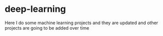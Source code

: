 # deep-learning
Here I do some machine learning projects and they are updated and other projects are going to be added over time
